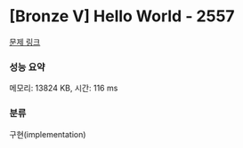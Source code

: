# [Bronze V] Hello World - 2557 

[문제 링크](https://www.acmicpc.net/problem/2557) 

### 성능 요약

메모리: 13824 KB, 시간: 116 ms

### 분류

구현(implementation)

